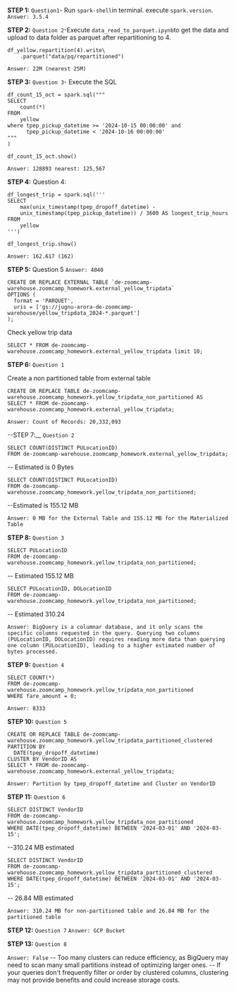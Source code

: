 __STEP 1:__ `Question1`- Run `spark-shell`in terminal. execute `spark.version`. 
`Answer: 3.5.4`

__STEP 2:__ `Question 2`-Execute `data_read_to_parquet.ipynb`to get the data and upload to data folder as parquet after repartitioning to 4. 
```
df_yellow.repartition(4).write\
    .parquet("data/pq/repartitioned")
```

`Answer: 22M (nearest 25M)` 

__STEP 3:__ `Question 3`- Execute the SQL
```
df_count_15_oct = spark.sql("""
SELECT
    count(*)
FROM
    yellow
where tpep_pickup_datetime >= '2024-10-15 00:00:00' and
      tpep_pickup_datetime < '2024-10-16 00:00:00'                    
"""                        
)

df_count_15_oct.show()
```
```Answer: 128893 nearest: 125,567```

__STEP 4:__ Question 4:
````
df_longest_trip = spark.sql(''' 
SELECT
    max(unix_timestamp(tpep_dropoff_datetime) - 
    unix_timestamp(tpep_pickup_datetime)) / 3600 AS longest_trip_hours 
FROM
    yellow
''')

df_longest_trip.show()
````

`Answer: 162.617 (162)`

__STEP 5:__ Question 5
`Answer: 4040`


````
CREATE OR REPLACE EXTERNAL TABLE `de-zoomcamp-warehouse.zoomcamp_homework.external_yellow_tripdata`
OPTIONS (
  format = 'PARQUET',
  uris = ['gs://jugnu-arora-de-zoomcamp-warehouse/yellow_tripdata_2024-*.parquet']
);
````

Check yellow trip data

````
SELECT * FROM de-zoomcamp-warehouse.zoomcamp_homework.external_yellow_tripdata limit 10;
````
__STEP 6:__ `Question 1`

Create a non partitioned table from external table

````
CREATE OR REPLACE TABLE de-zoomcamp-warehouse.zoomcamp_homework.yellow_tripdata_non_partitioned AS
SELECT * FROM de-zoomcamp-warehouse.zoomcamp_homework.external_yellow_tripdata;
`````

`Answer: Count of Records: 20,332,093`

--STEP 7:__ `Question 2`

````
SELECT COUNT(DISTINCT PULocationID)
FROM de-zoomcamp-warehouse.zoomcamp_homework.external_yellow_tripdata;
`````

-- Estimated is 0 Bytes

````
SELECT COUNT(DISTINCT PULocationID)
FROM de-zoomcamp-warehouse.zoomcamp_homework.yellow_tripdata_non_partitioned;
`````

--Estimated is 155.12 MB

`Answer: 0 MB for the External Table and 155.12 MB for the Materialized Table`

__STEP 8:__ `Question 3`

````
SELECT PULocationID
FROM de-zoomcamp-warehouse.zoomcamp_homework.yellow_tripdata_non_partitioned;
````

-- Estimated 155.12 MB

````
SELECT PULocationID, DOLocationID
FROM de-zoomcamp-warehouse.zoomcamp_homework.yellow_tripdata_non_partitioned;
````

-- Estimated 310.24

`Answer: BigQuery is a columnar database, and it only scans the specific columns requested in the query. Querying two columns (PULocationID, DOLocationID) requires reading more data than querying one column (PULocationID), leading to a higher estimated number of bytes processed.`

__STEP 9:__ `Question 4`

````
SELECT COUNT(*)
FROM de-zoomcamp-warehouse.zoomcamp_homework.yellow_tripdata_non_partitioned
WHERE fare_amount = 0;
````

`Answer: 8333`

__STEP 10:__ `Question 5`

````
CREATE OR REPLACE TABLE de-zoomcamp-warehouse.zoomcamp_homework.yellow_tripdata_partitioned_clustered
PARTITION BY
  DATE(tpep_dropoff_datetime)
CLUSTER BY VendorID AS
SELECT * FROM de-zoomcamp-warehouse.zoomcamp_homework.external_yellow_tripdata;
````

`Answer: Partition by tpep_dropoff_datetime and Cluster on VendorID`

__STEP 11:__ `Question 6`

````
SELECT DISTINCT VendorID
FROM de-zoomcamp-warehouse.zoomcamp_homework.yellow_tripdata_non_partitioned
WHERE DATE(tpep_dropoff_datetime) BETWEEN '2024-03-01' AND '2024-03-15';
````
--310.24 MB estimated

````
SELECT DISTINCT VendorID
FROM de-zoomcamp-warehouse.zoomcamp_homework.yellow_tripdata_partitioned_clustered
WHERE DATE(tpep_dropoff_datetime) BETWEEN '2024-03-01' AND '2024-03-15';
````
-- 26.84 MB estimated

`Answer: 310.24 MB for non-partitioned table and 26.84 MB for the partitioned table`

__STEP 12:__ `Question 7`
`Answer: GCP Bucket`

__STEP 13:__ `Question 8`

`Answer: False`
-- Too many clusters can reduce efficiency, as BigQuery may need to scan many small partitions instead of optimizing larger ones.
-- If your queries don't frequently filter or order by clustered columns, clustering may not provide benefits and could increase storage costs.